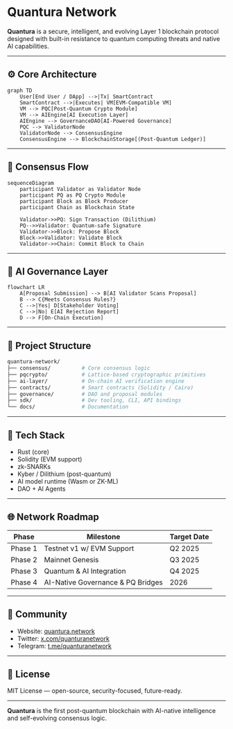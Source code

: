 # Quantura Network

**Quantura** is a secure, intelligent, and evolving Layer 1 blockchain protocol designed with built-in resistance to quantum computing threats and native AI capabilities.

---

## ⚙️ Core Architecture

```mermaid
graph TD
    User[End User / DApp] -->|Tx| SmartContract
    SmartContract -->|Executes| VM[EVM-Compatible VM]
    VM --> PQC[Post-Quantum Crypto Module]
    VM --> AIEngine[AI Execution Layer]
    AIEngine --> GovernanceDAO[AI-Powered Governance]
    PQC --> ValidatorNode
    ValidatorNode --> ConsensusEngine
    ConsensusEngine --> BlockchainStorage[(Post-Quantum Ledger)]
````

---

## 🔁 Consensus Flow

```mermaid
sequenceDiagram
    participant Validator as Validator Node
    participant PQ as PQ Crypto Module
    participant Block as Block Producer
    participant Chain as Blockchain State

    Validator->>PQ: Sign Transaction (Dilithium)
    PQ-->>Validator: Quantum-safe Signature
    Validator->>Block: Propose Block
    Block->>Validator: Validate Block
    Validator->>Chain: Commit Block to Chain
```

---

## 🧠 AI Governance Layer

```mermaid
flowchart LR
    A[Proposal Submission] --> B[AI Validator Scans Proposal]
    B --> C{Meets Consensus Rules?}
    C -->|Yes| D[Stakeholder Voting]
    C -->|No| E[AI Rejection Report]
    D --> F[On-Chain Execution]
```

---

## 🔧 Project Structure

```bash
quantura-network/
├── consensus/          # Core consensus logic
├── pqcrypto/           # Lattice-based cryptographic primitives
├── ai-layer/           # On-chain AI verification engine
├── contracts/          # Smart contracts (Solidity / Cairo)
├── governance/         # DAO and proposal modules
├── sdk/                # Dev tooling, CLI, API bindings
└── docs/               # Documentation
```

---

## 🧪 Tech Stack

* Rust (core)
* Solidity (EVM support)
* zk-SNARKs
* Kyber / Dilithium (post-quantum)
* AI model runtime (Wasm or ZK-ML)
* DAO + AI Agents

---

## 🌐 Network Roadmap

| Phase   | Milestone                         | Target Date |
| ------- | --------------------------------- | ----------- |
| Phase 1 | Testnet v1 w/ EVM Support         | Q2 2025     |
| Phase 2 | Mainnet Genesis                   | Q3 2025     |
| Phase 3 | Quantum & AI Integration          | Q4 2025     |
| Phase 4 | AI-Native Governance & PQ Bridges | 2026        |

---

## 📡 Community

* Website: [quantura.network](https://quantura.network)
* Twitter: [x.com/quanturanetwork](https://x.com/quanturanetwork)
* Telegram: [t.me/quanturanetwork](https://t.me/quanturanetwork)

---

## 🪪 License

MIT License — open-source, security-focused, future-ready.

---

**Quantura** is the first post-quantum blockchain with AI-native intelligence and self-evolving consensus logic.
